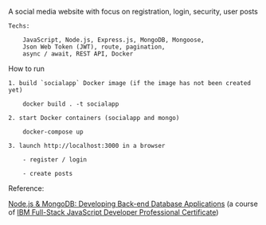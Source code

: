 A social media website with focus on registration, login, security, user posts

	Techs:
	
		JavaScript, Node.js, Express.js, MongoDB, Mongoose, 
		Json Web Token (JWT), route, pagination, 
		async / await, REST API, Docker



How to run

	1. build `socialapp` Docker image (if the image has not been created yet)
	
		docker build . -t socialapp
	
	2. start Docker containers (socialapp and mongo)
	
		docker-compose up
	
	3. launch http://localhost:3000 in a browser
	
		- register / login
		
		- create posts



Reference:

[Node.js & MongoDB: Developing Back-end Database Applications](https://www.coursera.org/learn/intermediate-back-end-development-with-node-js-mongodb?specialization=ibm-full-stack-javascript-developer) (a course of [IBM Full-Stack JavaScript Developer Professional Certificate](https://www.coursera.org/professional-certificates/ibm-full-stack-javascript-developer))
